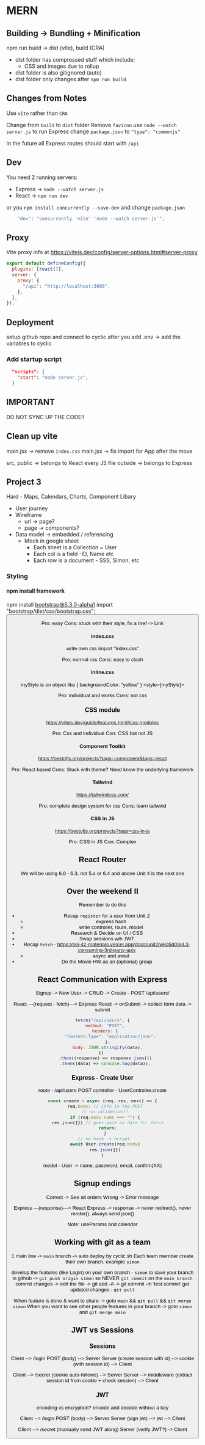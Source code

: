 # MERN

## Building -> Bundling + Minification

npm run build -> dist (vite), build (CRA)

- dist folder has compressed stuff which include:
  - CSS and images due to rollup
- dist folder is also gitignored (auto)
- dist folder only changes after `npm run build`

## Changes from Notes

Use `vite` rather than `CRA`

Change from `build` to `dist` folder
Remove `favicon`
use `node --watch server.js` to run Express
change `package.json` to `"type": "commonjs"`

In the future all Express routes should start with `/api`

## Dev

You need 2 running servers:

- Express -> `node --watch server.js`
- React -> `npm run dev`

or you `npm install concurrently --save-dev` and change `package.json`

```js
    "dev": "concurrently 'vite' 'node --watch server.js'",
```

## Proxy

Vite proxy info at <https://vitejs.dev/config/server-options.html#server-proxy>

```js
export default defineConfig({
  plugins: [react()],
  server: {
    proxy: {
      "/api": "http://localhost:3000",
    },
  },
});
```

## Deployment

setup github repo and connect to cyclic
after you add .env -> add the variables to cyclic

### Add startup script

```json
  "scripts": {
    "start": "node server.js",
  }
```

## IMPORTANT

DO NOT SYNC UP THE CODE!!

## Clean up vite

main.jsx -> remove `index.css`
main.jsx -> fix import for App after the move

src, public -> belongs to React
every JS file outside -> belongs to Express

## Project 3

Hard - Maps, Calendars, Charts, Component Libary

- User journey
- Wireframe
  - url -> page?
  - page -> components?
- Data model -> embedded / referencing
  - Mock in google sheet
    - Each sheet is a Collection = User
    - Each col is a field -ID, Name etc
    - Each row is a document - SSS, Simon, etc

### Styling

#### npm install framework

npm install bootstrap@5.3.0-alpha1
import "bootstrap/dist/css/bootstrap.css";
<button type="button" className="btn btn-primary">

Pro: easy
Cons: stuck with their style, fix a href -> Link

#### index.css

write own css
import "index.css"

Pro: normal css
Cons: easy to clash

#### inline.css

myStyle is on object like { backgroundColor: "yellow" }
<style={myStyle}>

Pro: individual and works
Cons: not css

### CSS module

https://vitejs.dev/guide/features.html#css-modules

Pro: Css and individual
Con: CSS but not JS

#### Component Toolkit

https://bestofjs.org/projects?tags=component&tags=react

Pro: React based
Cons: Stuck with theme? Need know the underlying framework

#### Tailwind

https://tailwindcss.com/

Pro: complete design system for css
Cons: learn tailwind

#### CSS in JS

https://bestofjs.org/projects?tags=css-in-js

Pro: CSS in JS
Con: Complex

## React Router

We will be using 6.0 - 6.3, not 5.x or 6.4 and above
Unit 4 is the next one

## Over the weekend II

Remember to do this

* Recap `register` for a user from Unit 2
  * express hash
  * write controller, route, model
* Research & Decide on UI / CSS
* Swap sessions wih JWT 
* Recap `fetch` - https://sei-42-materials.vercel.app/docs/unit2/wk05d03/4.3-consuming-3rd-party-apis
  * async and await
* Do the Movie HW as an (optional) group


## React Communication with Express

Signup -> New User -> CRUD -> Create - POST /api/users/

<form action="/users/" method="post">

React ---(request - fetch)---> Express
React -> onSubmit -> collect form data -> submit


```js
fetch("/api/users", {
  method: "POST",
  headers: {
      "Content-Type": "application/json",
    },
    body: JSON.stringify(data),
}) 
  .then((response) => response.json())
  .then((data) => console.log(data));
```

### Express - Create User

route - /api/users POST
controller - UserController.create
```js
const create = async (req, res, next) => {
  req.body; // info in the POST
  // no validation!!
  if (req.body.name === "") {
    res.json({}) // goes back as data for fetch
    return;
  }
  // no hash -> bcrypt 
  await User.create(req.body)
  res.json({})
}
```
model - User -> name, password, email, confirm(XX)


## Signup endings

Correct -> See all orders
Wrong -> Error message

Express ---(response)---> React
Express -> response -> never redirect(), never render(), always send json()

Note: useParams and calendar

## Working with git as a team

1 main line -> `main` branch -> auto deploy by cyclic.sh
Each team member create their own branch, example `simon`

develop the features (like Login) on your own branch - `simon` 
to save your branch in github -> `git push origin simon`
so NEVER `git commit` on the `main branch`
commit changes -> edit the file -> git add -A -> git commit -m 'test commit'
get updated changes - `git pull`

When feature is done & want to share -> goto `main` && `git pull` && `git merge simon`
When you want to see other people features in your branch -> goto `simon` and `git merge main`


## JWT vs Sessions

### Sessions

Client --> /login POST (body) --> Server
Server (create session with id) --> cookie (with session id) --> Client

Client --> /secret (cookie auto-follows) --> Server
Server --> middleware (extract session id from cookie + check session) --> Client


### JWT

encoding vs encryption?
encode and decode without a key

Client --> /login POST (body) --> Server
Server (sign jwt) --> jwt --> Client

Client --> /secret (manually send JWT along)
Server (verify JWT?) -> Client 